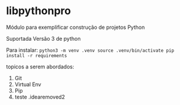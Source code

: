 # libpythonpro
Módulo para exemplificar construção de projetos Python

Suportada Versão 3 de python


Para instalar:
``
python3 -m venv .venv
source .venv/bin/activate
pip install -r requirements
``

topicos a serem abordados:
1. Git
2. Virtual Env
3. Pip
4. teste .idearemoved2